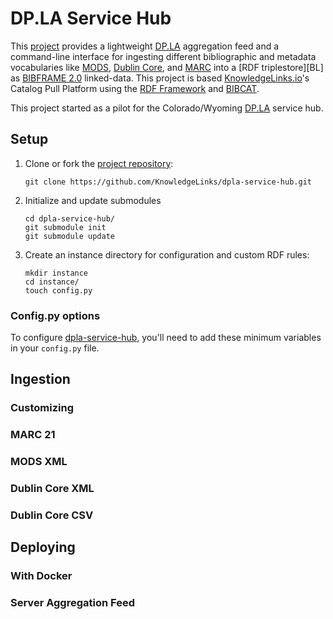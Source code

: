 [BC]: https://github.com/KnowledgeLinks/rdfw-bibcat
[BF]: https://www.loc.gov/bibframe/docs/index.html
[BG]: https://www.blazegraph.com/
[DC]: http://dublincore.org/
[DOCK]: https://www.docker.com/
[DPLA]: https://dp.la/
[HOME]: https://github.com/KnowledgeLinks/dpla-service-hub
[KL]: http://knowledgelinks.io/
[MARC]: https://www.loc.gov/marc/
[MODS]: https://www.loc.gov/standards/mods/
[OAIPMH]: https://www.openarchives.org/pmh/
[RDFF]: http://knowledgelinks.io/products/rdfframework/index.html

# DP.LA Service Hub
This [project][HOME] provides a lightweight [DP.LA][DPLA] aggregation feed and 
a command-line interface for ingesting different
bibliographic and metadata vocabularies like [MODS][MODS], 
[Dublin Core][DC], and [MARC][MARC] into a [RDF triplestore][BL] as
[BIBFRAME 2.0][BF] linked-data. This project is based [KnowledgeLinks.io][KL]'s Catalog Pull 
Platform using the [RDF Framework][RDFF] and [BIBCAT][BC]. 

This project started as a pilot for the Colorado/Wyoming [DP.LA][DPLA] 
service hub. 

## Setup

1.  Clone or fork the [project repository][HOME]:

    ```
    git clone https://github.com/KnowledgeLinks/dpla-service-hub.git
    ``` 

1.  Initialize and update submodules

    ```
    cd dpla-service-hub/
    git submodule init
    git submodule update
    ```

1.  Create an instance directory for configuration and custom RDF rules:

    ```
    mkdir instance
    cd instance/
    touch config.py
    ```

### Config.py options
To configure [dpla-service-hub][HOME], you'll need to add these minimum 
variables in your `config.py` file.

## Ingestion

### Customizing 

### MARC 21

### MODS XML

### Dublin Core XML

### Dublin Core CSV

## Deploying

### With Docker

### Server Aggregation Feed

